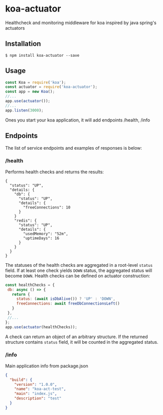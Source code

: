 # koa-actuator
Healthcheck and monitoring middleware for koa inspired by java spring's actuators

## Installation

```
$ npm install koa-actuator --save
```

## Usage

```js
const Koa = require('koa');
const actuator = require('koa-actuator');
const app = new Koa();
//...
app.use(actuator());
//...
app.listen(3000);
```

Ones you start your koa application, it will add endpoints /health, /info

## Endpoints
The list of service endpoints and examples of responses is below:

### /health
Performs health checks and returns the results:
```
{
  "status": "UP",
  "details: {
    "db": {
      "status": "UP",
      "details": {
        "freeConnections": 10
      }
    }
    "redis": {
      "status": "UP",
      "details": {
        "usedMemory": "52m",
        "uptimeDays": 16
      }
    }
  }
}
```
The statuses of the health checks are aggregated in a root-level `status` field. If at least one check yields `DOWN` status, the aggregated status will become `DOWN`. Health checks can be defined on actuator construction:
 ```js
const healthChecks = {
  db: async () => {
    return {
      status: (await isDbAlive()) ? 'UP' : 'DOWN',
      freeConnections: await freeDbConnectionsLeft()
    }
  },
  //...
};
app.use(actuator(healthChecks));
```
A check can return an object of an arbitrary structure. If the returned structure contains `status` field, it will be counted in the aggregated status.

### /info
Main application info from package.json
```json
{
  "build": {
    "version": "1.0.0",
    "name": "koa-act-test",
    "main": "index.js",
    "description": "test"
  }
}
```